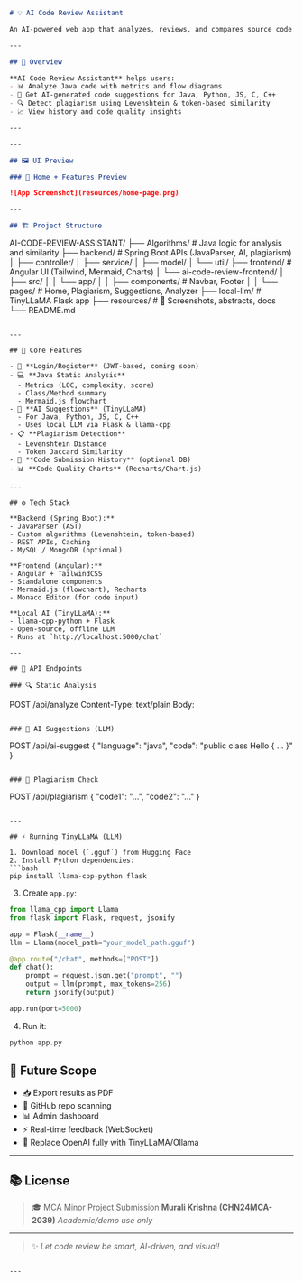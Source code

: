

```md
# 💡 AI Code Review Assistant

An AI-powered web app that analyzes, reviews, and compares source code using static analysis, local AI suggestions (TinyLLaMA), and plagiarism detection.

---

## 📌 Overview

**AI Code Review Assistant** helps users:
- 📊 Analyze Java code with metrics and flow diagrams
- 🧠 Get AI-generated code suggestions for Java, Python, JS, C, C++
- 🔍 Detect plagiarism using Levenshtein & token-based similarity
- 📈 View history and code quality insights

---

---

## 🖼️ UI Preview

### 📌 Home + Features Preview

![App Screenshot](resources/home-page.png)

---

## 🏗️ Project Structure

```

AI-CODE-REVIEW-ASSISTANT/
├── Algorithms/             # Java logic for analysis and similarity
├── backend/                # Spring Boot APIs (JavaParser, AI, plagiarism)
│   ├── controller/
│   ├── service/
│   ├── model/
│   └── util/
├── frontend/               # Angular UI (Tailwind, Mermaid, Charts)
│   └── ai-code-review-frontend/
│       ├── src/
│       │   └── app/
│       │       ├── components/     # Navbar, Footer
│       │       └── pages/          # Home, Plagiarism, Suggestions, Analyzer
├── local-llm/              # TinyLLaMA Flask app
├── resources/              # 📸 Screenshots, abstracts, docs
└── README.md

```

---

## 🔑 Core Features

- 🔐 **Login/Register** (JWT-based, coming soon)
- 💻 **Java Static Analysis**
  - Metrics (LOC, complexity, score)
  - Class/Method summary
  - Mermaid.js flowchart
- 🤖 **AI Suggestions** (TinyLLaMA)
  - For Java, Python, JS, C, C++
  - Uses local LLM via Flask & llama-cpp
- 📋 **Plagiarism Detection**
  - Levenshtein Distance
  - Token Jaccard Similarity
- 📂 **Code Submission History** (optional DB)
- 📊 **Code Quality Charts** (Recharts/Chart.js)

---

## ⚙️ Tech Stack

**Backend (Spring Boot):**
- JavaParser (AST)
- Custom algorithms (Levenshtein, token-based)
- REST APIs, Caching
- MySQL / MongoDB (optional)

**Frontend (Angular):**
- Angular + TailwindCSS
- Standalone components
- Mermaid.js (flowchart), Recharts
- Monaco Editor (for code input)

**Local AI (TinyLLaMA):**
- llama-cpp-python + Flask
- Open-source, offline LLM
- Runs at `http://localhost:5000/chat`

---

## 🧪 API Endpoints

### 🔍 Static Analysis
```

POST /api/analyze
Content-Type: text/plain
Body: <Java code>

```

### 🤖 AI Suggestions (LLM)
```

POST /api/ai-suggest
{
"language": "java",
"code": "public class Hello { ... }"
}

```

### 🔄 Plagiarism Check
```

POST /api/plagiarism
{
"code1": "...",
"code2": "..."
}

````

---

## ⚡ Running TinyLLaMA (LLM)

1. Download model (`.gguf`) from Hugging Face  
2. Install Python dependencies:
```bash
pip install llama-cpp-python flask
````

3. Create `app.py`:

```python
from llama_cpp import Llama
from flask import Flask, request, jsonify

app = Flask(__name__)
llm = Llama(model_path="your_model_path.gguf")

@app.route("/chat", methods=["POST"])
def chat():
    prompt = request.json.get("prompt", "")
    output = llm(prompt, max_tokens=256)
    return jsonify(output)

app.run(port=5000)
```

4. Run it:

```bash
python app.py
```



## 🔮 Future Scope

* 📥 Export results as PDF
* 🔗 GitHub repo scanning
* 📊 Admin dashboard
* ⚡ Real-time feedback (WebSocket)
* 🧠 Replace OpenAI fully with TinyLLaMA/Ollama

---

## 📚 License

> 🎓 MCA Minor Project Submission
> **Murali Krishna (CHN24MCA-2039)**
> *Academic/demo use only*

---

> ✨ *Let code review be smart, AI-driven, and visual!*

```

---

